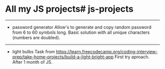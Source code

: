 # All my JS projects# js-projects

--------------------------------------------------------------------------
- password generator
Allow's to generate and copy random password from 6 to 60 symbols long.
Basic solution with all unique characters (numbers are doubled).

--------------------------------------------------------------------------
- light bulbs
Task from https://learn.freecodecamp.org/coding-interview-prep/take-home-projects/build-a-light-bright-app 
First try aproach. After 1 month of JS.
